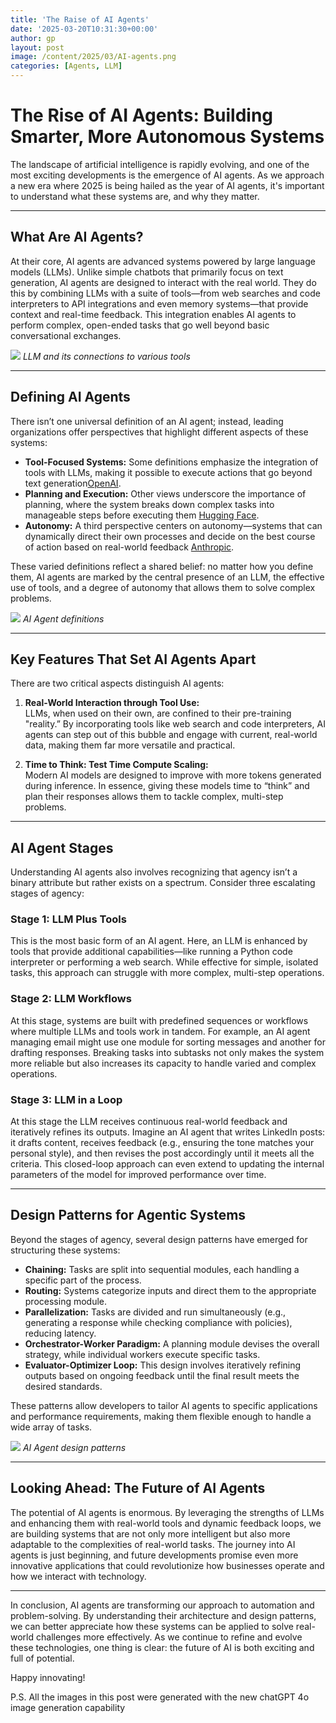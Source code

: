 ```yaml
---
title: 'The Raise of AI Agents'
date: '2025-03-20T10:31:30+00:00'
author: gp
layout: post
image: /content/2025/03/AI-agents.png
categories: [Agents, LLM]
---
```

# The Rise of AI Agents: Building Smarter, More Autonomous Systems

The landscape of artificial intelligence is rapidly evolving, and one of the most exciting developments is 
the emergence of AI agents. 
As we approach a new era where 2025 is being hailed as the year of AI agents, 
it's important to understand what these systems are, and why they matter.

---

## What Are AI Agents?

At their core, AI agents are advanced systems powered by large language models (LLMs). 
Unlike simple chatbots that primarily focus on text generation, 
AI agents are designed to interact with the real world. 
They do this by combining LLMs with a suite of tools—from web searches and code interpreters 
to API integrations and even memory systems—that provide context and real-time feedback. 
This integration enables AI agents to perform complex, open-ended tasks that go well beyond 
basic conversational exchanges.

![](content/2025/03/AI-agents.png)
_LLM and its connections to various tools_

---

## Defining AI Agents

There isn’t one universal definition of an AI agent; instead, leading organizations offer perspectives 
that highlight different aspects of these systems:

- **Tool-Focused Systems:** Some definitions emphasize the integration of tools with LLMs, making it possible to execute actions that go beyond text generation[OpenAI](https://openai.com/index/introducing-operator/).
- **Planning and Execution:** Other views underscore the importance of planning, where the system breaks down complex tasks into manageable steps before executing them [Hugging Face](https://huggingface.co/learn/agents-course/unit1/what-are-agents).
- **Autonomy:** A third perspective centers on autonomy—systems that can dynamically direct their own processes and decide on the best course of action based on real-world feedback [Anthropic](https://www.anthropic.com/engineering/building-effective-agents).

These varied definitions reflect a shared belief: no matter how you define them, AI agents are marked by the central presence of an LLM, the effective use of tools, and a degree of autonomy that allows them to solve complex problems.

![](content/2025/03/AI-Agent3.png)
_AI Agent definitions_

---

## Key Features That Set AI Agents Apart

There are two critical aspects distinguish AI agents:

1. **Real-World Interaction through Tool Use:**  
   LLMs, when used on their own, are confined to their pre-training "reality.” 
By incorporating tools like web search and code interpreters, AI agents can step out of this bubble and 
engage with current, real-world data, making them far more versatile and practical.

2. **Time to Think: Test Time Compute Scaling:**  
   Modern AI models are designed to improve with more tokens generated during inference. 
In essence, giving these models time to “think” and plan their responses allows them to tackle complex, 
multi-step problems.
---

## AI Agent Stages

Understanding AI agents also involves recognizing that agency isn’t a binary attribute but 
rather exists on a spectrum. Consider three escalating stages of agency:

### Stage 1: LLM Plus Tools

This is the most basic form of an AI agent. Here, an LLM is enhanced by tools that provide 
additional capabilities—like running a Python code interpreter or performing a web search. 
While effective for simple, isolated tasks, this approach can struggle with more complex, 
multi-step operations.

### Stage 2: LLM Workflows

At this stage, systems are built with predefined sequences or workflows where multiple LLMs and 
tools work in tandem. For example, an AI agent managing email might use one module for sorting 
messages and another for drafting responses. 
Breaking tasks into subtasks not only makes the system more reliable but also increases 
its capacity to handle varied and complex operations.

### Stage 3: LLM in a Loop

At this stage the LLM receives continuous real-world 
feedback and iteratively refines its outputs. 
Imagine an AI agent that writes LinkedIn posts: it drafts content, receives feedback 
(e.g., ensuring the tone matches your personal style), and then revises the post accordingly 
until it meets all the criteria. 
This closed-loop approach can even extend to updating the internal parameters of the model 
for improved performance over time.


---

## Design Patterns for Agentic Systems

Beyond the stages of agency, several design patterns have emerged for structuring these systems:

- **Chaining:** Tasks are split into sequential modules, each handling a specific part of the process.
- **Routing:** Systems categorize inputs and direct them to the appropriate processing module.
- **Parallelization:** Tasks are divided and run simultaneously (e.g., generating a response while checking compliance with policies), reducing latency.
- **Orchestrator-Worker Paradigm:** A planning module devises the overall strategy, while individual workers execute specific tasks.
- **Evaluator-Optimizer Loop:** This design involves iteratively refining outputs based on ongoing feedback until the final result meets the desired standards.

These patterns allow developers to tailor AI agents to specific applications and performance requirements, making them flexible enough to handle a wide array of tasks.

![](content/2025/03/AI-Agent4.png)
_AI Agent design patterns_

---

## Looking Ahead: The Future of AI Agents

The potential of AI agents is enormous. By leveraging the strengths of LLMs and enhancing them 
with real-world tools and dynamic feedback loops, 
we are building systems that are not only more intelligent but also more 
adaptable to the complexities of real-world tasks. The journey into AI agents is just beginning, 
and future developments promise even more innovative applications that could revolutionize how 
businesses operate and how we interact with technology.

---

In conclusion, AI agents are transforming our approach to automation and problem-solving. By understanding their architecture and design patterns, we can better appreciate how these systems can be applied to solve real-world challenges more effectively. As we continue to refine and evolve these technologies, one thing is clear: the future of AI is both exciting and full of potential.

Happy innovating!

P.S. All the images in this post were generated with the new chatGPT 4o image generation capability
